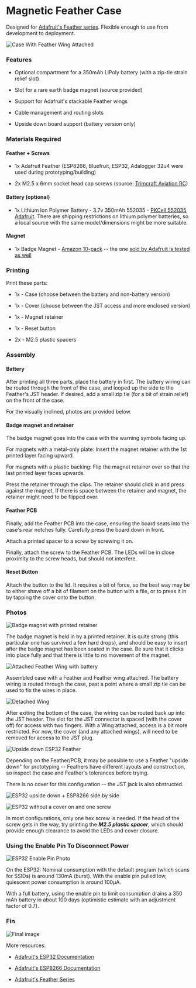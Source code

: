 # Magnetic Feather Case

Designed for [Adafruit's Feather series](https://learn.adafruit.com/adafruit-feather/overview). 
Flexible enough to use from development to deployment.

![Case With Feather Wing Attached](png/blue-covered-powered.png)

### Features

* Optional compartment for a 350mAh LiPoly battery (with a zip-tie strain relief slot)

* Slot for a rare earth badge magnet (source provided)

* Support for Adafruit's stackable Feather wings

* Cable management and routing slots

* Upside down board support (battery version only)

### Materials Required

#### Feather + Screws

* 1x Adafruit Feather (ESP8266, Bluefruit, ESP32, Adalogger 32u4 were used during prototyping/building)

* 2x M2.5 x 6mm socket head cap screws (source: [Trimcraft Aviation RC](https://www.trimcraftaviationrc.com/index.php?route=product/product&product_id=182))

#### Battery (optional)

* 1x Lithium Ion Polymer Battery - 3.7v 350mAh 552035 - [PKCell 552035, Adafruit](https://www.adafruit.com/product/2750). There are shipping restrictions on lithium polymer batteries, so a local source with the same model/dimensions might be more suitable.

#### Magnet

* 1x Badge Magnet - [Amazon 10-pack](https://www.amazon.com/totalElement-Magnetic-Fastener-Adhesive-10-Pack/dp/B00EHK287M) -- the one [sold by Adafruit is tested as well](https://www.adafruit.com/product/1170)

### Printing

Print these parts:

* 1x - Case (choose between the battery and non-battery version)

* 1x - Cover (choose between the JST access and more enclosed version)

* 1x - Magnet retainer

* 1x - Reset button

* 2x - M2.5 plastic spacers

### Assembly

#### Battery

After printing all three parts, place the battery in first. The battery wiring can be routed through the front of the case, and looped up the side to the Feather's JST header. If desired, add a small zip tie (for a bit of strain relief) on the front of the case.

For the visually inclined, photos are provided below.

#### Badge magnet and retainer

The badge magnet goes into the case with the warning symbols facing up. 

For magnets with a metal-only plate: Insert the magnet retainer with the 1st printed layer facing upward. 

For magnets with a plastic backing: Flip the magnet retainer over so that the last printed layer faces upwards.

Press the retainer through the clips. The retainer should click in and press against the magnet. If there is space between the retainer and magnet, the retainer might need to be flipped over.

#### Feather PCB

Finally, add the Feather PCB into the case, ensuring the board seats into the case's rear notches fully. Carefully press the board down in front. 

Attach a printed spacer to a screw by screwing it on.

Finally, attach the screw to the Feather PCB. The LEDs will be in close proximity to the screw heads, but should not interfere.

#### Reset Button

Attach the button to the lid. It requires a bit of force, so the best way may be to either shave off a bit of filament on the button with a file, or to press it in by tapping the cover onto the button.

### Photos

![Badge magnet with printed retainer](png/badge_magnet_retainer.png)

The badge magnet is held in by a printed retainer. It is quite strong (this particular one has survived a few hard drops), and should be easy to insert after the badge magnet has been seated in the case. Be sure that it clicks into place fully and that there is little to no movement of the magnet.

![Attached Feather Wing with battery](png/blue-covered-battery-attached-wing.png)

Assembled case with a Feather and Feather wing attached. The battery wiring is routed through the case, past a point where a small zip tie can be used to fix the wires in place.

![Detached Wing](png/blue-covered-detached-wing.png)

After exiting the bottom of the case, the wiring can be routed back up into the JST header. The slot for the JST connector is spaced (with the cover off) for access with two fingers. With a Wing attached, access is a bit more restricted. For now, the cover (and any attached wings), will need to be removed for access to the JST plug.

![Upside down ESP32 Feather](png/covered.png)

Depending on the Feather/PCB, it may be possible to use a Feather "upside down" for prototyping -- Feathers have different layouts and construction, so inspect the case and Feather's tolerances before trying.

There is no cover for this configuration -- the JST jack is also obstructed.

![ESP32 upside down + ESP8266 side by side](png/esp32_esp8266.png)

![ESP32 without a cover on and one screw](png/esp32-solo.png)

In most configurations, only one hex screw is needed. If the head of the screw gets in the way, try printing the ***M2.5 plastic spacer***, which should provide enough clearance to avoid the LEDs and cover closure.

### Using the Enable Pin To Disconnect Power

![ESP32 Enable Pin Photo](png/esp32-enable-pin.png)

On the ESP32: Nominal consumption with the default program (which scans for SSIDs) is around 130mA (burst). With the enable pin pulled low, quiescent power consumption is around 100μA.

With a full battery, using the enable pin to limit consumption drains a 350 mAh battery in about 100 days (optimistic estimate with an adjustment factor of 0.7).

### Fin

![Final image](png/esp32-magnetic-personality-2.png)

More resources:

* [Adafruit's ESP32 Documentation](https://learn.adafruit.com/adafruit-huzzah32-esp32-feather/overview)

* [Adafruit's ESP8266 Documentation](https://learn.adafruit.com/adafruit-feather-huzzah-esp8266/)

* [Adafruit's Feather Series](https://www.adafruit.com/feather/)
